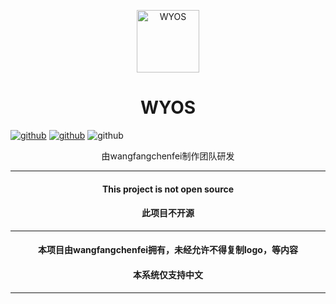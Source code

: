 <p align="center">
<img src="https://wangfangchenfei.github.io/WYOS/WYOS_Logo_596x1004.svg" alt="WYOS" width="100">
<h1 align="center">WYOS</h1>
</p>

[![github](https://img.shields.io/badge/WYOS-v1.0-red.svg?style=flat-square)](https://github.com/wangfangchenfei/WYOS)
[![github](https://img.shields.io/badge/license-MIT-orange?style=flat-square)](https://github.com/wangfangchenfei/WYOS/blob/main/LICENSE)
![github](https://img.shields.io/badge/platform-Windows7+%20%7C%20macOS%2010.0+-yellow.svg?style=flat-square)

<p align="center">由wangfangchenfei制作团队研发</p>

<hr>

<h4 align="center">This project is not open source</h4>

<h4 align="center">此项目不开源</h4>

<hr>

<h4 align="center">本项目由wangfangchenfei拥有，未经允许不得复制logo，等内容</h4> 

<h4 align="center">本系统仅支持中文</h4> 

<hr>

